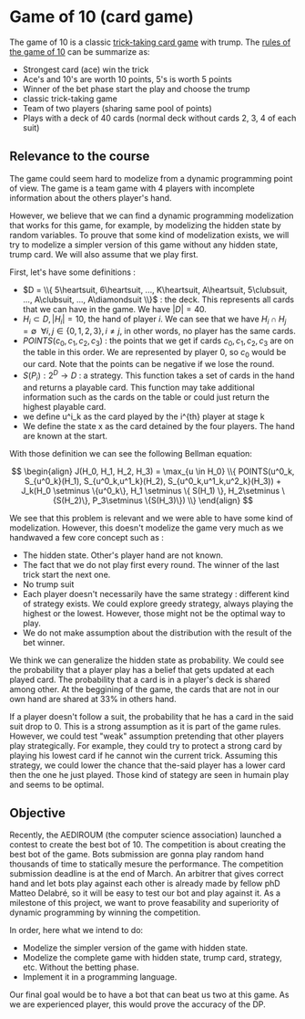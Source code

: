 # Game of 10 (card game)
The game of 10 is a classic [trick-taking card game](https://en.wikipedia.org/wiki/Trick-taking_game) with trump. The [rules of the game of 10](https://wiki.aediroum.ca/wiki/Jeu_du_10) can be summarize as:
- Strongest card (ace) win the trick
- Ace's and 10's are worth 10 points, 5's is worth 5 points
- Winner of the bet phase start the play and choose the trump
- classic trick-taking game
- Team of two players (sharing same pool of points)
- Plays with a deck of 40 cards (normal deck without cards 2, 3, 4 of each suit)

## Relevance to the course
The game could seem hard to modelize from a dynamic programming point of view. The game is a team game with 4 players with incomplete information about the others player's hand.

However, we believe that we can find a dynamic programming modelization that works for this game, for example, by modelizing the hidden state by random variables. To prouve that some kind of modelization exists, we will try to modelize a simpler version of this game without any hidden state, trump card. We will also assume that we play first. 

First, let's have some definitions :
- $D = \\{ 5\heartsuit, 6\heartsuit, ..., K\heartsuit, A\heartsuit, 5\clubsuit, ..., A\clubsuit, ..., A\diamondsuit \\}$ : the deck. This represents all cards that we can have in the game. We have $|D| = 40$.
- $H_i \subset D, |H_i| = 10$, the hand of player $i$. We can see that we have $H_i \cap H_j = \emptyset ~~\forall i, j \in \{0, 1, 2, 3\}, i \neq j$, in other words, no player has the same cards.
- $POINTS(c_0, c_1, c_2, c_3)$ : the points that we get if cards $c_0, c_1, c_2, c_3$ are on the table in this order. We are represented by player 0, so $c_0$ would be our card. Note that the points can be negative if we lose the round. 
- $S(P_i) : 2^D \rightarrow D$ : a strategy. This function takes a set of cards in the hand and returns a playable card. This function may take additional information such as the cards on the table or could just return the highest playable card.
- we define u^i_k as the card played by the i^{th} player at stage k
- We define the state x as the card detained by the four players. The hand are known at the start.

With those definition we can see the following Bellman equation:

$$
\begin{align}
J(H_0, H_1, H_2, H_3) = \max_{u \in H_0} \\{ POINTS(u^0_k, S_{u^0_k}(H_1), S_{u^0_k,u^1_k}(H_2), S_{u^0_k,u^1_k,u^2_k}(H_3)) + J_k(H_0 \setminus \{u^0_k\}, H_1 \setminus \{ S(H_1) \}, H_2\setminus \{S(H_2)\}, P_3\setminus \{S(H_3)\}) \\}
\end{align}
$$

We see that this problem is relevant and we were able to have some kind of modelization. However, this doesn't modelize the game very much as we handwaved a few core concept such as : 
- The hidden state. Other's player hand are not known.
- The fact that we do not play first every round. The winner of the last trick start the next one.
- No trump suit
- Each player doesn't necessarily have the same strategy : different kind of strategy exists. We could explore greedy strategy, always playing the highest or the lowest. However, those might not be the optimal way to play.
- We do not make assumption about the distribution with the result of the bet winner.

We think we can generalize the hidden state as probability. We could see the probability that a player play has a belief that gets updated at each played card. The probability that a card is in a player's deck is shared among other. At the beggining of the game, the cards that are not in our own hand are shared at 33% in others hand.

If a player doesn't follow a suit, the probability that he has a card in the said suit drop to 0. This is a strong assumption as it is part of the game rules. However, we could test "weak" assumption pretending that other players play strategically. For example, they could try to protect a strong card by playing his lowest card if he cannot win the current trick. Assuming this strategy, we could lower the chance that the-said player has a lower card then the one he just played. Those kind of stategy are seen in humain play and seems to be optimal.

## Objective
Recently, the AEDIROUM (the computer science association) launched a contest to create the best bot of 10. The competition is about creating the best bot of the game. Bots submission are gonna play random hand thousands of time to statically mesure the performance. The competition submission deadline is at the end of March. An arbitrer that gives correct hand and let bots play against each other is already made by fellow phD Matteo Delabré, so it will be easy to test our bot and play against it. As a milestone of this project, we want to prove feasability and superiority of dynamic programming by winning the competition.

In order, here what we intend to do:
- Modelize the simpler version of the game with hidden state.
- Modelize the complete game with hidden state, trump card, strategy, etc. Without the betting phase.
- Implement it in a programming language.

Our final goal would be to have a bot that can beat us two at this game. As we are experienced player, this would prove the accuracy of the DP.
